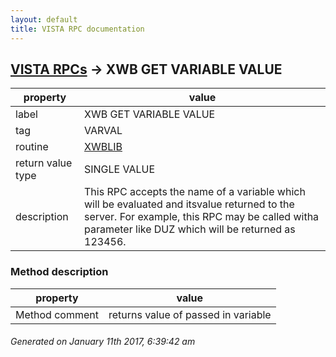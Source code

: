 ```yaml
---
layout: default
title: VISTA RPC documentation
---
```




## [VISTA RPCs](TableOfContent.md) &#8594; XWB GET VARIABLE VALUE 

 property | value 
--- | --- 
 label | XWB GET VARIABLE VALUE
 tag | VARVAL
 routine | [XWBLIB](http://code.osehra.org/dox/Routine_XWBLIB_source.html)
 return value type | SINGLE VALUE
 description | This RPC accepts the name of a variable which will be evaluated and itsvalue returned to the server.  For example, this RPC may be called witha parameter like DUZ which will be returned as 123456.


### Method description

 property | value 
--- | --- 
 Method comment | returns value of passed in variable




 ###### Generated on January 11th 2017, 6:39:42 am
